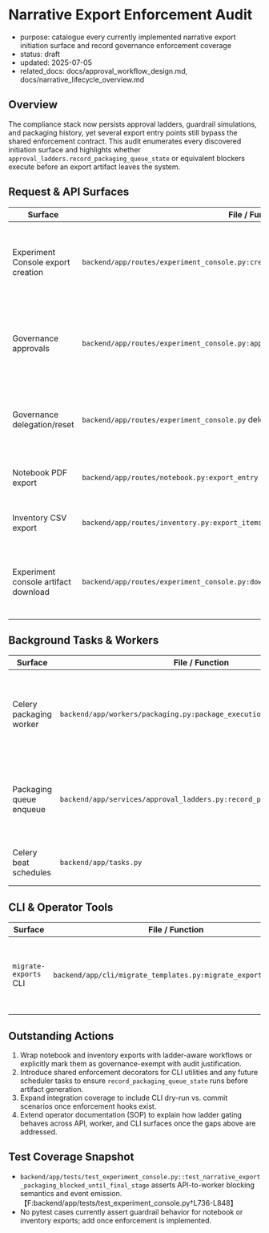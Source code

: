 # Narrative Export Enforcement Audit

- purpose: catalogue every currently implemented narrative export initiation surface and record governance enforcement coverage
- status: draft
- updated: 2025-07-05
- related_docs: docs/approval_workflow_design.md, docs/narrative_lifecycle_overview.md

## Overview
The compliance stack now persists approval ladders, guardrail simulations, and packaging history, yet several export entry points still bypass the shared enforcement contract. This audit enumerates every discovered initiation surface and highlights whether `approval_ladders.record_packaging_queue_state` or equivalent blockers execute before an export artifact leaves the system.

## Request & API Surfaces
| Surface | File / Function | Guardrail State | Notes |
| --- | --- | --- | --- |
| Experiment Console export creation | `backend/app/routes/experiment_console.py:create_execution_narrative_export` | ✅ Uses `approval_ladders.initialise_export_ladder` and defers packaging until `record_packaging_queue_state` returns `True`. | Shared service confirms stage completion, logs awaiting events, and the worker reinspects state before artifact generation.【F:backend/app/routes/experiment_console.py†L3473-L3689】【F:backend/app/services/approval_ladders.py†L194-L284】 |
| Governance approvals | `backend/app/routes/experiment_console.py:approve_execution_narrative_export` | ✅ Calls `approval_ladders.record_stage_decision`, which returns `StageActionResult` and signals packaging readiness only after the final stage approves.【F:backend/app/routes/experiment_console.py†L4045-L4169】【F:backend/app/services/approval_ladders.py†L332-L457】 |
| Governance delegation/reset | `backend/app/routes/experiment_console.py` delegation/reset handlers | ✅ Mutate ladder state through service helpers that preserve stage gating semantics.【F:backend/app/routes/experiment_console.py†L4189-L4275】【F:backend/app/services/approval_ladders.py†L459-L552】 |
| Notebook PDF export | `backend/app/routes/notebook.py:export_entry` | ❌ Streams PDF immediately with no guardrail or approval hook. Needs ladder integration or explicit governance exemption policy.【F:backend/app/routes/notebook.py†L104-L149】 |
| Inventory CSV export | `backend/app/routes/inventory.py:export_items` | ❌ Direct CSV writer bypasses governance services. Requires guardrail simulation check, ladder configuration, and audit logging before streaming.【F:backend/app/routes/inventory.py†L193-L236】 |
| Experiment console artifact download | `backend/app/routes/experiment_console.py:download_execution_narrative_export_artifact` | ✅ Loads export via ladder-aware service before streaming, ensuring artifact existed only after approval。【F:backend/app/routes/experiment_console.py†L4275-L4356】【F:backend/app/services/approval_ladders.py†L131-L189】 |

## Background Tasks & Workers
| Surface | File / Function | Guardrail State | Notes |
| --- | --- | --- | --- |
| Celery packaging worker | `backend/app/workers/packaging.py:package_execution_narrative_export` | ✅ Reloads export with ladder, aborts when `approval_status != "approved"`, and emits `awaiting_approval` events. Also respects guardrail forecasts before enqueueing via `record_packaging_queue_state`.【F:backend/app/workers/packaging.py†L30-L221】【F:backend/app/services/approval_ladders.py†L213-L284】 |
| Packaging queue enqueue | `backend/app/services/approval_ladders.py:record_packaging_queue_state` | ✅ Central entry point for gating Celery dispatch; logs guardrail blocks and stage waits. Integration tests cover queue vs. block paths.【F:backend/app/services/approval_ladders.py†L213-L284】【F:backend/app/tests/test_experiment_console.py†L736-L848】 |
| Celery beat schedules | `backend/app/tasks.py` | ⚠️ No export-dispatching schedules discovered; current beat tasks target notifications and digests. Documented here to confirm absence of export bypasses.【F:backend/app/tasks.py†L46-L69】 |

## CLI & Operator Tools
| Surface | File / Function | Guardrail State | Notes |
| --- | --- | --- | --- |
| `migrate-exports` CLI | `backend/app/cli/migrate_templates.py:migrate_exports_command` | ⚠️ Read/modify only. Adjusts metadata but does not dispatch packaging; however, lacks confirmation that migrated exports remain blocked until ladders complete. Should invoke integrity checks post-migration.【F:backend/app/cli/migrate_templates.py†L1-L117】 |

## Outstanding Actions
1. Wrap notebook and inventory exports with ladder-aware workflows or explicitly mark them as governance-exempt with audit justification.
2. Introduce shared enforcement decorators for CLI utilities and any future scheduler tasks to ensure `record_packaging_queue_state` runs before artifact generation.
3. Expand integration coverage to include CLI dry-run vs. commit scenarios once enforcement hooks exist.
4. Extend operator documentation (SOP) to explain how ladder gating behaves across API, worker, and CLI surfaces once the gaps above are addressed.

## Test Coverage Snapshot
- `backend/app/tests/test_experiment_console.py::test_narrative_export_packaging_blocked_until_final_stage` asserts API-to-worker blocking semantics and event emission.【F:backend/app/tests/test_experiment_console.py†L736-L848】
- No pytest cases currently assert guardrail behavior for notebook or inventory exports; add once enforcement is implemented.

